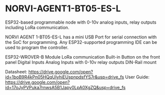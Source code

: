 # NORVI-AGENT1-BT05-ES-L
 ESP32-based programmable node with 0-10v analog inputs, relay outputs including LoRa communication.

NORVI AGENT 1-BT05-ES-L has a mini USB Port for serial connection with the SoC for programming. 
Any ESP32-supported programming IDE can be used to program the controller.

ESP32-WROVER-B Module
LoRa communication
Built-in Button on the front panel
Digital Inputs
Analog Inputs with 0-10v
relay outputs
DIN-Rail mount

Datasheet:   https://drive.google.com/open?id=1boB9R4kPn05HQqUIyhiEUspnpdsfYS7r&usp=drive_fs
User Guide:  https://drive.google.com/open?id=17oJyPVPuka7rnwsA5B1Japy0LpA0XgZQ&usp=drive_fs
